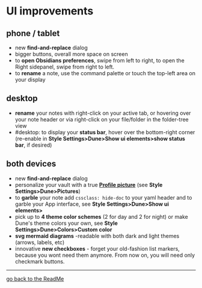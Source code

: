 # UI improvements
## phone / tablet
- new **find-and-replace** dialog
- bigger buttons, overall more space on screen
- to **open Obsidians preferences**, swipe from left to right, to open the Right sidepanel, swipe from right to left.
- to **rename** a note, use the command palette or touch the top-left area on your display

## desktop
- **rename** your notes with right-click on your active tab, or hovering over your note header or via right-click on your file/folder in the folder-tree view 
- #desktop: to display your **status bar**, hover over the bottom-right corner (re-enable in **Style Settings>Dune>Show ui elements>show status bar**, if desired)

## both devices
- new **find-and-replace** dialog
- personalize your vault with a true [**Profile picture**](https://github.com/Jopp-gh/Obsidian-Dune84/blob/main/Wiki/Profile.md) (see **Style Settings>Dune>Pictures**)
- to **garble** your note add `cssclass: hide-doc` to your yaml header and to garble your App interface, see **Style Settings>Dune>Show ui elements>**
- pick up to **4 theme color schemes** (2 for day and 2 for night) or make Dune's theme colors your own, see **Style Settings>Dune>Colors>Custom color**
- **svg mermaid diagrams** -readable with both dark and light themes (arrows, labels, etc)
- innovative **new checkboxes** - forget your old-fashion list markers, because you wont need them anymore. From now on, you will need only checkmark buttons.


---
[go back to the ReadMe](https://github.com/Jopp-gh/Obsidian-Dune84/tree/main)
